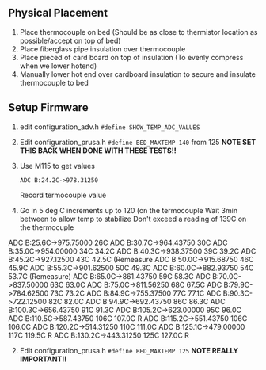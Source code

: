 

## Physical Placement

1. Place thermocouple on bed (Should be as close to thermistor location as possible/accept on top of bed)
2. Place fiberglass pipe insulation over thermocouple
3. Place pieced of card board on top of insulation (To evenly compress when we lower hotend)
4. Manually lower hot end over cardboard insulation to secure and insulate thermocouple to bed

## Setup Firmware
1. edit configuration_adv.h
    `#define SHOW_TEMP_ADC_VALUES`
2. Edit configuration_prusa.h
   `#define BED_MAXTEMP 140` from 125
   **NOTE SET THIS BACK WHEN DONE WITH THESE TESTS!!**
4. Use M115 to get values
    ```
    ADC B:24.2C->978.31250
    ```
    Record termocouple value
    
5. Go in 5 deg C increments up to 120 (on the termocouple
   Wait 3min between to allow temp to stabilize
   Don't exceed a reading of 139C on the thermocuple

ADC B:25.6C->975.75000 26C
ADC B:30.7C->964.43750 30C
ADC B:35.0C->954.00000 34C 34.2C
ADC B:40.3C->938.37500 39C 39.2C
ADC B:45.2C->927.12500 43C 42.5C (Remeasure
ADC B:50.0C->915.68750 46C 45.9C
ADC B:55.3C->901.62500 50C 49.3C
ADC B:60.0C->882.93750 54C 53.7C (Remeasure)
ADC B:65.0C->861.43750 59C 58.3C
ADC B:70.0C->837.50000 63C 63.0C
ADC B:75.0C->811.56250 68C 67.5C
ADC B:79.9C->784.62500 73C 73.2C
ADC B:84.9C->755.37500 77C 77.1C
ADC B:90.3C->722.12500 82C 82.0C
ADC B:94.9C->692.43750 86C 86.3C
ADC B:100.3C->656.43750 91C 91.3C
ADC B:105.2C->623.00000 95C 96.0C
ADC B:110.5C->587.43750 106C 107.0C R
ADC B:115.2C->551.43750 106C 106.0C
ADC B:120.2C->514.31250 110C 111.0C
ADC B:125.1C->479.00000  117C 119.5C R
ADC B:130.2C->443.31250 125C 127.0C R


2. Edit configuration_prusa.h
   `#define BED_MAXTEMP 125`
    **NOTE REALLY IMPORTANT!!**
<!--stackedit_data:
eyJoaXN0b3J5IjpbLTg5MjkyMzgzOCw1MzQ0MzYzMDUsLTQ4ND
cxNTE4MiwxNzM2NjkwMjI5LDEwMDAwMzA3OTgsLTE3Mzk5NjQ3
NTMsMTIzOTI2OTUxOCwtNjk0Mjg1NDYwLDgxNzk2MjQyNywxOT
UxOTgwMDQzLDI1MTU3MDQ3MCwtNDU5MTAzMjA1LDgzMDY4NjAw
MCwtMjEzMDg0NDEwNCwxMTE5MTY4NTc0LDE2NTIyMTMyNDcsNz
g2OTI2MzgxLDEzMjU3MDY0NzgsLTIwMjg0MjAxNjgsMTc3OTc1
NjU2OV19
-->